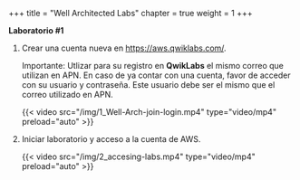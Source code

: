 +++ 
title = "Well Architected Labs" 
chapter = true 
weight = 1 
+++

**Laboratorio #1**

1. Crear una cuenta nueva en <a href="https://aws.qwiklabs.com/" target="_blank">https://aws.qwiklabs.com/</a>.

	Importante: Utlizar para su registro en **QwikLabs** el mismo correo que utilizan en APN. En caso de ya contar con una cuenta, favor de acceder con su usuario y contraseña. Este usuario debe ser el mismo que el correo utilizado en APN.

	{{< video src="/img/1_Well-Arch-join-login.mp4" type="video/mp4" preload="auto" >}}

1. Iniciar laboratorio y acceso a la cuenta de AWS.

	{{< video src="/img/2_accesing-labs.mp4" type="video/mp4" preload="auto" >}}

